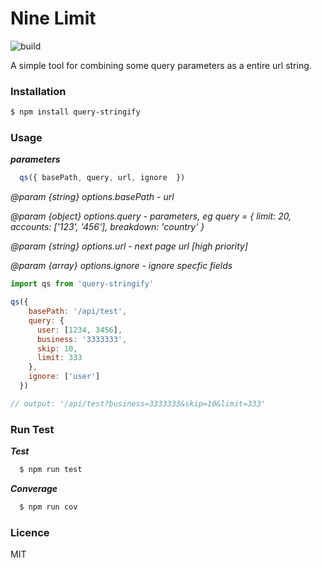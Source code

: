 # Nine Limit

![build](https://travis-ci.org/yo8568/query-stringify.svg?branch=master)

A simple tool for combining some query parameters as a entire url string.

### Installation

```bash
$ npm install query-stringify
```

### Usage

***parameters***

```javascript
  qs({ basePath, query, url, ignore  })
```

*@param {string} options.basePath - url*

*@param {object} options.query - parameters, eg query = { limit: 20, accounts: ['123', '456'], breakdown: 'country' }*

*@param {string} options.url - next page url [high priority]*

*@param {array} options.ignore - ignore specfic fields*

```javascript
import qs from 'query-stringify'

qs({
    basePath: '/api/test',
    query: {
      user: [1234, 3456],
      business: '3333333',
      skip: 10,
      limit: 333
    },
    ignore: ['user']
  })

// output: '/api/test?business=3333333&skip=10&limit=333'
```

### Run Test

***Test***

```bash
  $ npm run test
```

***Converage***

```bash
  $ npm run cov
```

### Licence

MIT
